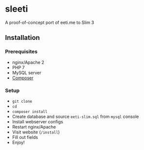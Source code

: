 # sleeti
A proof-of-concept port of eeti.me to Slim 3

## Installation
### Prerequisites
- nginx/Apache 2
- PHP 7
- MySQL server
- [Composer](https://getcomposer.org/)

### Setup
- `git clone`
- `cd`
- `composer install`
- Create database and source `eeti-slim.sql` from `mysql` console
- Install webserver configs
- Restart nginx/Apache
- Visit website (`/install`)
- Fill out fields
- Enjoy!
